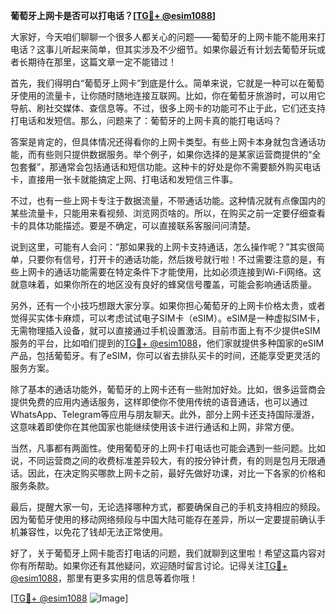 **葡萄牙上网卡是否可以打电话？[[TG💪+ @esim1088](https://t.me/s/esim1088)]**

大家好，今天咱们聊聊一个很多人都关心的问题——葡萄牙的上网卡能不能用来打电话？这事儿听起来简单，但其实涉及不少细节。如果你最近有计划去葡萄牙玩或者长期待在那里，这篇文章一定不能错过！

首先，我们得明白“葡萄牙上网卡”到底是什么。简单来说，它就是一种可以在葡萄牙使用的流量卡，让你随时随地连接互联网。比如，你在葡萄牙旅游时，可以用它导航、刷社交媒体、查信息等。不过，很多上网卡的功能可不止于此，它们还支持打电话和发短信。那么，问题来了：葡萄牙的上网卡真的能打电话吗？

答案是肯定的，但具体情况还得看你的上网卡类型。有些上网卡本身就包含通话功能，而有些则只提供数据服务。举个例子，如果你选择的是某家运营商提供的“全包套餐”，那通常会包括通话和短信功能。这种卡的好处是你不需要额外购买电话卡，直接用一张卡就能搞定上网、打电话和发短信三件事。

不过，也有一些上网卡专注于数据流量，不带通话功能。这种情况就有点像国内的某些流量卡，只能用来看视频、浏览网页啥的。所以，在购买之前一定要仔细查看卡的具体功能描述。要是不确定，可以直接联系客服问问清楚。

说到这里，可能有人会问：“那如果我的上网卡支持通话，怎么操作呢？”其实很简单，只要你有信号，打开卡的通话功能，然后拨号就行啦！不过需要注意的是，有些上网卡的通话功能需要在特定条件下才能使用，比如必须连接到Wi-Fi网络。这就意味着，如果你所在的地区没有良好的蜂窝信号覆盖，可能会影响通话质量。

另外，还有一个小技巧想跟大家分享。如果你担心葡萄牙的上网卡价格太贵，或者觉得买实体卡麻烦，可以考虑试试电子SIM卡（eSIM）。eSIM是一种虚拟SIM卡，无需物理插入设备，就可以直接通过手机设置激活。目前市面上有不少提供eSIM服务的平台，比如咱们提到的[TG💪+ @esim1088](https://t.me/s/esim1088)，他们家就提供多种国家的eSIM产品，包括葡萄牙。有了eSIM，你可以省去排队买卡的时间，还能享受更灵活的服务方案。

除了基本的通话功能外，葡萄牙的上网卡还有一些附加好处。比如，很多运营商会提供免费的应用内通话服务，这样即使你不使用传统的语音通话，也可以通过WhatsApp、Telegram等应用与朋友聊天。此外，部分上网卡还支持国际漫游，这意味着即使你在其他国家也能继续使用该卡进行通话和上网，非常方便。

当然，凡事都有两面性。使用葡萄牙的上网卡打电话也可能会遇到一些问题。比如说，不同运营商之间的收费标准差异较大，有的按分钟计费，有的则是包月无限通话。因此，在决定购买哪款上网卡之前，最好先做好功课，对比一下各家的价格和服务条款。

最后，提醒大家一句，无论选择哪种方式，都要确保自己的手机支持相应的频段。因为葡萄牙使用的移动网络频段与中国大陆可能存在差异，所以一定要提前确认手机兼容性，以免花了钱却无法正常使用。

好了，关于葡萄牙上网卡能否打电话的问题，我们就聊到这里啦！希望这篇内容对你有所帮助。如果你还有其他疑问，欢迎随时留言讨论。记得关注[TG💪+ @esim1088](https://t.me/s/esim1088)，那里有更多实用的信息等着你哦！

[[TG💪+ @esim1088](https://t.me/s/esim1088) ![Image](https://i.postimg.cc/4NQfJmqS/Snipaste-2025-05-13-00-14-12.png)]